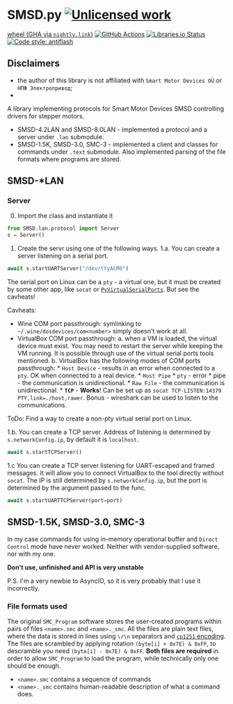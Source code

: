 SMSD.py [![Unlicensed work](https://raw.githubusercontent.com/unlicense/unlicense.org/master/static/favicon.png)](https://unlicense.org/)
=======
[wheel (GHA via `nightly.link`)](https://nightly.link/KOLANICH-libs/SMSD.py/workflows/CI/master/SMSD-0.CI-py3-none-any.whl)
[![GitHub Actions](https://github.com/KOLANICH-libs/SMSD.py/workflows/CI/badge.svg)](https://github.com/KOLANICH-libs/SMSD.py/actions/)
[![Libraries.io Status](https://img.shields.io/librariesio/github/KOLANICH-libs/SMSD.py.svg)](https://libraries.io/github/KOLANICH-libs/SMSD.py)
[![Code style: antiflash](https://img.shields.io/badge/code%20style-antiflash-FFF.svg)](https://github.com/KOLANICH-tools/antiflash.py)

## Disclaimers
* the author of this library is not affiliated with `Smart Motor Devices OÜ` or `НПФ Электропривод`;
*


A library implementing protocols for Smart Motor Devices SMSD controlling drivers for stepper motors.

* SMSD-4.2LAN and SMSD-8.0LAN - implemented a protocol and a server under `.lan` submodule. 
* SMSD-1.5K, SMSD-3.0, SMC-3 - implemented a client and classes for commands under `.text` submodule. Also implemented parsing of the file formats where programs are stored.

## SMSD-*LAN
### Server
0. Import the class and instantiate it

```python
from SMSD.lan.protocol import Server
s = Server()
```

1. Create the servr using one of the following ways.
1.a. You can create a server listening on a serial port.

```python
await s.startUARTServer("/dev/ttyACM0")
```

The serial port on Linux can be a `pty` - a virtual one, but it must be created by some other app, like `socat` or [`PyVirtualSerialPorts`](https://github.com/ezramorris/PyVirtualSerialPorts). But see the cavheats!

Cavheats:
* Wine COM port passthrough: symlinking to `~/.wine/dosdevices/com<number>` simply doesn't work at all.
* VirtualBox COM port passthrough:
	a. when a VM is loaded, the virtual device must exist. You may need to restart the server while keeping the VM running. It is possible through use of the virtual serial ports tools mentioned.
	b. VirtualBox has the following modes of COM ports passthrough:
		* `Host Device` - results in an error when connected to a `pty`. OK when connected to a real device.
		* `Host Pipe`
			* `pty` - error
			* pipe - the communication is unidirectional.
		* `Raw File` - the communication is unidirectional.
		* **`TCP`** - **Works**! Can be set up as `socat TCP-LISTEN:14379 PTY,link=./host,rawer`. Bonus - wireshark can be used to listen to the communications.

ToDo: Find a way to create a non-pty virtual serial port on Linux.

1.b. You can create a TCP server. Address of listening is determined by `s.networkConfig.ip`, by default it is `localhost`.
```python
await s.startTCPServer()
```

1.c You can create a TCP server listening for UART-escaped and framed messages. It will allow you to connect VirtualBox to the tool directly without `socat`. The IP is still determined by `s.networkConfig.ip`, but the port is determined by the argument passed to the func.

```python
await s.startUARTTCPServer(port=port)
```

## SMSD-1.5K, SMSD-3.0, SMC-3

In my case commands for using in-memory operational buffer and `Direct Control` mode have never worked. Neither with vendor-supplied software, nor with my one.

**Don't use, unfinished and API is very unstable**

P.S. I'm a very newbie to AsyncIO, so it is very probably that I use it incorrectly.

### File formats used
The original `SMC_Program` software stores the user-created programs within pairs of files `<name>.smc` and `<name>._smc`. All the files are plain text files, where the data is stored in lines using `\r\n` separators and [`cp1251` encoding](https://en.wikipedia.org/wiki/Windows-1251). The files are scrambled by applying rotation `(byte[i] + 0x7E) & 0xFF`, to descramble you need `(byte[i] - 0x7E) & 0xFF`. **Both files are required** in order to allow `SMC_Program` to load the program, while technically only one should be enough.
* `<name>.smc` contains a sequence of commands
* `<name>._smc` contains human-readable description of what a command does.
